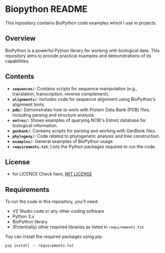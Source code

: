 # Biopython README

This repository contains BioPython code examples which I use in projects.

## Overview

BioPython is a powerful Python library for working with biological data. This repository aims to provide practical examples and demonstrations of its capabilities.

## Contents

* **`sequences/`**: Contains scripts for sequence manipulation (e.g., translation, transcription, reverse complement).
* **`alignments/`**: Includes code for sequence alignment using BioPython's alignment tools.
* **`pdb/`**: Demonstrates how to work with Protein Data Bank (PDB) files, including parsing and structure analysis.
* **`entrez/`**: Shows examples of querying NCBI's Entrez database for biological information.
* **`genbank/`**: Contains scripts for parsing and working with GenBank files.
* **`phylogeny/`**: Code related to phylogenetic analysis and tree construction.
* **`examples/`**: General examples of BioPython usage.
* **`requirements.txt`**: Lists the Python packages required to run the code.

## License

* for LICENCE Check here, [MIT LICENSE](LICENSE)

## Requirements

To run the code in this repository, you'll need:

* VS Studio code or any other coding software
* Python 3.x
* BioPython library
* (Potentially) other required libraries as listed in `requirements.txt`

You can install the required packages using pip:

```bash
pip install -r requirements.txt
